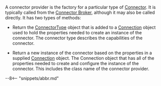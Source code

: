 <!-- SPDX-License-Identifier: CC-BY-4.0 -->
<!-- Copyright Contributors to the ODPi Egeria project. -->

A connector provider is the factory for a particular type of [Connector](./concepts/connector).  It is typically called from the [Connector Broker](./concepts/connector-broker), although it may also be called directly.  It has two types of methods:

- Return the [ConnectorType](./concepts/connector-type) object that is added to a [Connection](./concepts/connection) object used to hold the properties needed to create an instance of the connector.  The connector type describes the capabilities of the connector.

- Return a new instance of the connector based on the properties in a supplied [Connection](./concepts/connection) object.  The Connection object that has all of the properties
needed to create and configure the instance of the connector.  This includes the class name of the connector provider.


--8<-- "snippets/abbr.md"
